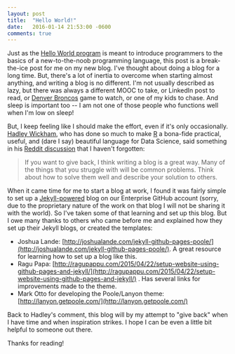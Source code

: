 ```yaml
---
layout: post
title:  "Hello World!"
date:   2016-01-14 21:53:00 -0600
comments: true
---
```


Just as the [Hello World program](https://en.wikipedia.org/wiki/%22Hello,_World!%22_program) is meant to introduce programmers to the basics of a new-to-the-noob programming language, this post is a break-the-ice post for me on my new blog.  I've thought about doing a blog for a long time. But, there's a lot of inertia to overcome when starting almost anything, and writing a blog is no different. I'm not usually described as lazy, but there was always a different MOOC to take, or LinkedIn post to read, or [Denver Broncos](http://www.denverbroncos.com/) game to watch, or one of my kids to chase. And sleep is important too -- I am not one of those people who functions well when I'm low on sleep!

But, I keep feeling like I should make the effort, even if it's only occasionally.  [Hadley Wickham](http://had.co.nz/), who has done so much to make [R](https://www.r-project.org/) a bona-fide practical, useful, and (dare I say) beautiful language for Data Science, said something in his [Reddit discussion](
https://www.reddit.com/r/dataisbeautiful/comments/3mp9r7/im_hadley_wickham_chief_scientist_at_rstudio_and/cvhl63u) that I haven't forgotten:

>  If you want to give back, I think writing a blog is a great way. Many of the things that you struggle with will be common problems. Think about how to solve them well and describe your solution to others. 

When it came time for me to start a blog at work, I found it was fairly simple to set up a [Jekyll-powered](http://jekyllrb.com/) blog on our Enterprise GitHub account (sorry, due to the proprietary nature of the work on that blog I will not be sharing it with the world).  So I've taken some of that learning and set up this blog.  But I owe many thanks to others who came before me and explained how they set up their Jekyll blogs, or created the templates:

  * Joshua Lande: [http://joshualande.com/jekyll-github-pages-poole/](http://joshualande.com/jekyll-github-pages-poole/).  A great resource for learning how to set up a blog like this.
  * Ragu Papa: [http://ragupappu.com/2015/04/22/setup-website-using-github-pages-and-jekyll/](http://ragupappu.com/2015/04/22/setup-website-using-github-pages-and-jekyll/) . Has several links for improvements made to the theme.
  * Mark Otto for developing the Poole/Lanyon theme: [http://lanyon.getpoole.com/](http://lanyon.getpoole.com/)

Back to Hadley's comment, this blog will by my attempt to "give back" when I have time and when inspiration strikes. I hope I can be even a little bit helpful to someone out there.  

Thanks for reading!

